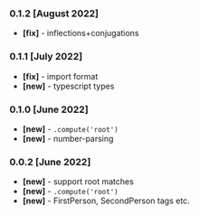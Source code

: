 ### 0.1.2 [August 2022]
- **[fix]** - inflections+conjugations

### 0.1.1 [July 2022]
- **[fix]** - import format
- **[new]** - typescript types

### 0.1.0 [June 2022]
- **[new]** - `.compute('root')`
- **[new]** - number-parsing

### 0.0.2 [June 2022]
- **[new]** - support root matches
- **[new]** - `.compute('root')`
- **[new]** - FirstPerson, SecondPerson tags etc.